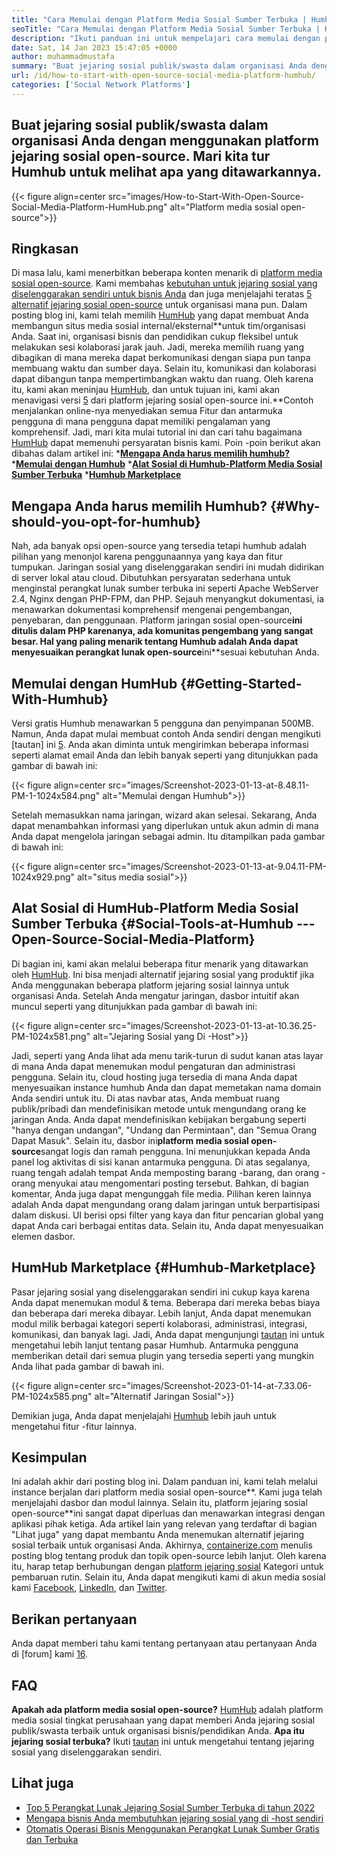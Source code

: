 ```yaml
---
title: "Cara Memulai dengan Platform Media Sosial Sumber Terbuka | Humhub" 
seoTitle: "Cara Memulai dengan Platform Media Sosial Sumber Terbuka | Humhub" 
description: "Ikuti panduan ini untuk mempelajari cara memulai dengan platform media sosial open-source. Menawarkan dasbor yang kaya bersama dengan banyak fitur tingkat perusahaan." 
date: Sat, 14 Jan 2023 15:47:05 +0000
author: muhammadmustafa
summary: "Buat jejaring sosial publik/swasta dalam organisasi Anda dengan menggunakan platform jejaring sosial open-source. Mari Tur Humhub untuk melihat apa yang ditawarkannya." 
url: /id/how-to-start-with-open-source-social-media-platform-humhub/
categories: ['Social Network Platforms']
---
```


## Buat jejaring sosial publik/swasta dalam organisasi Anda dengan menggunakan platform jejaring sosial open-source. Mari kita tur Humhub untuk melihat apa yang ditawarkannya.

{{< figure align=center src="images/How-to-Start-With-Open-Source-Social-Media-Platform-HumHub.png" alt="Platform media sosial open-source">}}


## Ringkasan
Di masa lalu, kami menerbitkan beberapa konten menarik di [platform media sosial open-source][1]. Kami membahas [kebutuhan untuk jejaring sosial yang diselenggarakan sendiri untuk bisnis Anda][2] dan juga menjelajahi teratas [5 alternatif jejaring sosial open-source][3] untuk organisasi mana pun. Dalam posting blog ini, kami telah memilih [HumHub][4] yang dapat membuat Anda membangun situs media sosial internal/eksternal**untuk tim/organisasi Anda. Saat ini, organisasi bisnis dan pendidikan cukup fleksibel untuk melakukan sesi kolaborasi jarak jauh. Jadi, mereka memilih ruang yang dibagikan di mana mereka dapat berkomunikasi dengan siapa pun tanpa membuang waktu dan sumber daya. Selain itu, komunikasi dan kolaborasi dapat dibangun tanpa mempertimbangkan waktu dan ruang.
Oleh karena itu, kami akan meninjau [HumHub][4], dan untuk tujuan ini, kami akan menavigasi versi [5][5] dari platform jejaring sosial open-source ini.**Contoh menjalankan online-nya menyediakan semua Fitur dan antarmuka pengguna di mana pengguna dapat memiliki pengalaman yang komprehensif. Jadi, mari kita mulai tutorial ini dan cari tahu bagaimana [HumHub][4] dapat memenuhi persyaratan bisnis kami.
Poin -poin berikut akan dibahas dalam artikel ini:
***[Mengapa Anda harus memilih humhub?][6]**
***[Memulai dengan Humhub][7]**
***[Alat Sosial di Humhub-Platform Media Sosial Sumber Terbuka][8]**
***[Humhub Marketplace][9]**

## Mengapa Anda harus memilih Humhub? {#Why-should-you-opt-for-humhub}
Nah, ada banyak opsi open-source yang tersedia tetapi humhub adalah pilihan yang menonjol karena penggunaannya yang kaya dan fitur tumpukan. Jaringan sosial yang diselenggarakan sendiri ini mudah didirikan di server lokal atau cloud. Dibutuhkan persyaratan sederhana untuk menginstal perangkat lunak sumber terbuka ini seperti Apache WebServer 2.4, Nginx dengan PHP-FPM, dan PHP. Sejauh menyangkut dokumentasi, ia menawarkan dokumentasi komprehensif mengenai pengembangan, penyebaran, dan penggunaan.
Platform jaringan sosial open-source**ini ditulis dalam PHP karenanya, ada komunitas pengembang yang sangat besar. Hal yang paling menarik tentang Humhub adalah Anda dapat menyesuaikan perangkat lunak open-source**ini**sesuai kebutuhan Anda.

## Memulai dengan HumHub {#Getting-Started-With-Humhub}
Versi gratis Humhub menawarkan 5 pengguna dan penyimpanan 500MB. Namun, Anda dapat mulai membuat contoh Anda sendiri dengan mengikuti [tautan] ini [5]. Anda akan diminta untuk mengirimkan beberapa informasi seperti alamat email Anda dan lebih banyak seperti yang ditunjukkan pada gambar di bawah ini:

{{< figure align=center src="images/Screenshot-2023-01-13-at-8.48.11-PM-1-1024x584.png" alt="Memulai dengan Humhub">}}

Setelah memasukkan nama jaringan, wizard akan selesai. Sekarang, Anda dapat menambahkan informasi yang diperlukan untuk akun admin di mana Anda dapat mengelola jaringan sebagai admin. Itu ditampilkan pada gambar di bawah ini:

{{< figure align=center src="images/Screenshot-2023-01-13-at-9.04.11-PM-1024x929.png" alt="situs media sosial">}}


## Alat Sosial di HumHub-Platform Media Sosial Sumber Terbuka {#Social-Tools-at-Humhub --- Open-Source-Social-Media-Platform}
Di bagian ini, kami akan melalui beberapa fitur menarik yang ditawarkan oleh [HumHub][4]. Ini bisa menjadi alternatif jejaring sosial yang produktif jika Anda menggunakan beberapa platform jejaring sosial lainnya untuk organisasi Anda.
Setelah Anda mengatur jaringan, dasbor intuitif akan muncul seperti yang ditunjukkan pada gambar di bawah ini:

{{< figure align=center src="images/Screenshot-2023-01-13-at-10.36.25-PM-1024x581.png" alt="Jejaring Sosial yang Di -Host">}}

Jadi, seperti yang Anda lihat ada menu tarik-turun di sudut kanan atas layar di mana Anda dapat menemukan modul pengaturan dan administrasi pengguna. Selain itu, cloud hosting juga tersedia di mana Anda dapat menyesuaikan instance humhub Anda dan dapat memetakan nama domain Anda sendiri untuk itu. Di atas navbar atas, Anda membuat ruang publik/pribadi dan mendefinisikan metode untuk mengundang orang ke jaringan Anda. Anda dapat mendefinisikan kebijakan bergabung seperti "hanya dengan undangan", "Undang dan Permintaan", dan "Semua Orang Dapat Masuk".
Selain itu, dasbor ini**platform media sosial open-source**sangat logis dan ramah pengguna. Ini menunjukkan kepada Anda panel log aktivitas di sisi kanan antarmuka pengguna. Di atas segalanya, ruang tengah adalah tempat Anda memposting barang -barang, dan orang -orang menyukai atau mengomentari posting tersebut. Bahkan, di bagian komentar, Anda juga dapat mengunggah file media. Pilihan keren lainnya adalah Anda dapat mengundang orang dalam jaringan untuk berpartisipasi dalam diskusi. UI berisi opsi filter yang kaya dan fitur pencarian global yang dapat Anda cari berbagai entitas data. Selain itu, Anda dapat menyesuaikan elemen dasbor.

## HumHub Marketplace {#Humhub-Marketplace}
Pasar jejaring sosial yang diselenggarakan sendiri ini cukup kaya karena Anda dapat menemukan modul & tema. Beberapa dari mereka bebas biaya dan beberapa dari mereka dibayar. Lebih lanjut, Anda dapat menemukan modul milik berbagai kategori seperti kolaborasi, administrasi, integrasi, komunikasi, dan banyak lagi. Jadi, Anda dapat mengunjungi [tautan][10] ini untuk mengetahui lebih lanjut tentang pasar Humhub.
Antarmuka pengguna memberikan detail dari semua plugin yang tersedia seperti yang mungkin Anda lihat pada gambar di bawah ini.

{{< figure align=center src="images/Screenshot-2023-01-14-at-7.33.06-PM-1024x585.png" alt="Alternatif Jaringan Sosial">}}

Demikian juga, Anda dapat menjelajahi [Humhub][4] lebih jauh untuk mengetahui fitur -fitur lainnya.

## Kesimpulan
Ini adalah akhir dari posting blog ini. Dalam panduan ini, kami telah melalui instance berjalan dari platform media sosial open-source**. Kami juga telah menjelajahi dasbor dan modul lainnya. Selain itu, platform jejaring sosial open-source**ini sangat dapat diperluas dan menawarkan integrasi dengan aplikasi pihak ketiga. Ada artikel lain yang relevan yang terdaftar di bagian "Lihat juga" yang dapat membantu Anda menemukan alternatif jejaring sosial terbaik untuk organisasi Anda.
Akhirnya, [containerize.com][11] menulis posting blog tentang produk dan topik open-source lebih lanjut. Oleh karena itu, harap tetap berhubungan dengan [][12][platform jejaring sosial][1] Kategori untuk pembaruan rutin. Selain itu, Anda dapat mengikuti kami di akun media sosial kami [Facebook][13], [LinkedIn][14], dan [Twitter][15].

## Berikan pertanyaan
Anda dapat memberi tahu kami tentang pertanyaan atau pertanyaan Anda di [forum] kami [16].

## FAQ
**Apakah ada platform media sosial open-source?**
[HumHub][4] adalah platform media sosial tingkat perusahaan yang dapat memberi Anda jejaring sosial publik/swasta terbaik untuk organisasi bisnis/pendidikan Anda.
**Apa itu jejaring sosial terbuka?**
Ikuti [tautan][6] ini untuk mengetahui tentang jejaring sosial yang diselenggarakan sendiri.

## Lihat juga
  * [Top 5 Perangkat Lunak Jejaring Sosial Sumber Terbuka di tahun 2022][3]
  * [Mengapa bisnis Anda membutuhkan jejaring sosial yang di -host sendiri][17]
  * [Otomatis Operasi Bisnis Menggunakan Perangkat Lunak Sumber Gratis dan Terbuka][18]

  
[1]: https://products.containerize.com/social-network-platforms/
[2]: https://blog.containerize.com/social-network-platforms/why-your-business-needs-a-self-hosted-social-network/
[3]: https://blog.containerize.com/social-network-platforms/top-5-open-source-social-networking-software-in-2022/
[4]: https://products.containerize.com/social-network-platforms/humhub/
[5]: https://saas.humhub.com/en/create
[6]: #Why-should-you-opt-for-HumHub
[7]: #Getting-started-with-HumHub
[8]: #Social-tools-at-HumHub---Open-Source-Social-Media-Platform
[9]: #HumHub-marketplace
[10]: https://marketplace.humhub.com/
[11]: https://www.containerize.com/
[12]: https://products.containerize.com/marketing-automation/
[13]: https://web.facebook.com/containerize
[14]: https://www.linkedin.com/company/containerize/
[15]: https://twitter.com/containerize_co
[16]: https://forum.containerize.com/
[17]: //blog.containerize.com/2021/10/07/why-your-business-needs-a-self-hosted-social-network/
[18]: https://blog.containerize.com/blogging/automate-business-operations-using-open-source-software/
